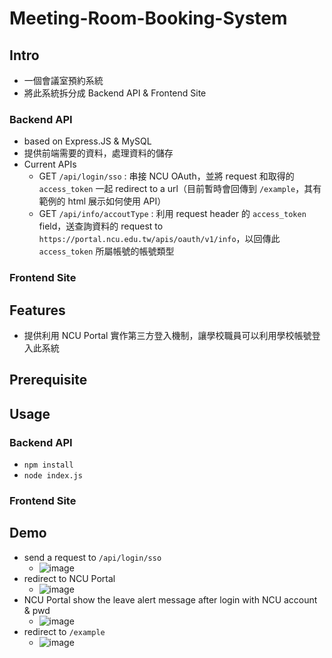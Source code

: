# Meeting-Room-Booking-System
## Intro
- 一個會議室預約系統
- 將此系統拆分成 Backend API & Frontend Site
### Backend API
- based on Express.JS & MySQL
- 提供前端需要的資料，處理資料的儲存
- Current APIs
  - GET `/api/login/sso` : 串接 NCU OAuth，並將 request 和取得的 `access_token` 一起 redirect to a url（目前暫時會回傳到 `/example`，其有範例的 html 展示如何使用 API）
  - GET `/api/info/accoutType` : 利用 request header 的 `access_token` field，送查詢資料的 request to `https://portal.ncu.edu.tw/apis/oauth/v1/info`，以回傳此 `access_token` 所屬帳號的帳號類型
### Frontend Site
## Features
- 提供利用 NCU Portal 實作第三方登入機制，讓學校職員可以利用學校帳號登入此系統
## Prerequisite
## Usage
### Backend API
- `npm install`
- `node index.js`
### Frontend Site
## Demo
- send a request to `/api/login/sso`
  - ![image](https://github.com/user-attachments/assets/ecfd905d-faa3-4970-8a5d-9c767b109d7a)
- redirect to NCU Portal
  - ![image](https://github.com/user-attachments/assets/9d00645a-6a7f-46a4-8886-a58c0444d00d)
- NCU Portal show the leave alert message after login with NCU account & pwd
  - ![image](https://github.com/user-attachments/assets/ef15fd9c-a06a-4bc9-80b0-448e518b815f)
- redirect to `/example`
  - ![image](https://github.com/user-attachments/assets/4f448821-734d-4d9e-80f9-af8f2556f43a)

